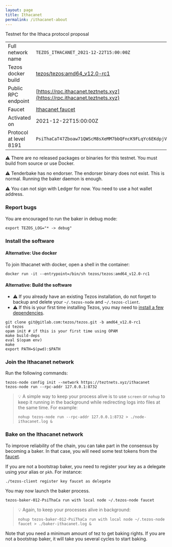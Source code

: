 ```yaml
---
layout: page
title: Ithacanet
permalink: /ithacanet-about
---
```


Testnet for the Ithaca protocol proposal

| | |
|-------|---------------------|
| Full network name | `TEZOS_ITHACANET_2021-12-22T15:00:00Z` |
| Tezos docker build | [tezos/tezos:amd64_v12.0-rc1](https://hub.docker.com/r/tezos/tezos/tags?page=1&ordering=last_updated&name=amd64_v12.0-rc1) |
| Public RPC endpoint | [https://rpc.ithacanet.teztnets.xyz](https://rpc.ithacanet.teztnets.xyz) |
| Faucet | [Ithacanet faucet](https://teztnets.xyz/ithacanet-faucet) |
| Activated on | 2021-12-22T15:00:00Z |
| Protocol at level 8191 |  `PsiThaCaT47Zboaw71QWScM8sXeMM7bbQFncK9FLqYc6EKdpjVP` |


⚠️  There are no released packages or binaries for this testnet. You must build from source or use Docker.

⚠️  Tenderbake has no endorser. The endorser binary does not exist. This is normal. Running the baker daemon is enough.

⚠️  You can not sign with Ledger for now. You need to use a hot wallet address.

### Report bugs

You are encouraged to run the baker in debug mode:

```
export TEZOS_LOG="* -> debug"
```


### Install the software



#### Alternative: Use docker

To join Ithacanet with docker, open a shell in the container:

```
docker run -it --entrypoint=/bin/sh tezos/tezos:amd64_v12.0-rc1
```

#### Alternative: Build the software


- ⚠️  If you already have an existing Tezos installation, do not forget to backup and delete your `~/.tezos-node` and `~/.tezos-client`.
- ⚠️  If this is your first time installing Tezos, you may need to [install a few dependencies](https://tezos.gitlab.io/introduction/howtoget.html#setting-up-the-development-environment-from-scratch).

```
git clone git@gitlab.com:tezos/tezos.git -b amd64_v12.0-rc1
cd tezos
opam init # if this is your first time using OPAM
make build-deps
eval $(opam env)
make
export PATH=$(pwd):$PATH
```

### Join the Ithacanet network

Run the following commands:

```
tezos-node config init --network https://teztnets.xyz/ithacanet
tezos-node run --rpc-addr 127.0.0.1:8732
```

> 💡 A simple way to keep your process alive is to use `screen` or `nohup` to keep it running in the background while redirecting logs into files at the same time. For example:
>
> ```bash=13
> nohup tezos-node run --rpc-addr 127.0.0.1:8732 > ./node-ithacanet.log &
> ```


### Bake on the Ithacanet network

To improve reliability of the chain, you can take part in the consensus by becoming a baker. In that case, you will need some test tokens from the [faucet](https://teztnets.xyz/ithacanet-faucet).

If you are not a bootstrap baker, you need to register your key as a delegate using your alias or `pkh`. For instance:
```bash=2
./tezos-client register key faucet as delegate
```

You may now launch the baker process.
```bash=3
tezos-baker-012-PsiThaCa run with local node ~/.tezos-node faucet
```

> 💡 Again, to keep your processes alive in background:
>
> ```bash=4
> nohup tezos-baker-012-PsiThaCa run with local node ~/.tezos-node faucet > ./baker-ithacanet.log &
> ```

Note that you need a minimum amount of tez to get baking rights. If you are not a bootstrap baker, it will take you several cycles to start baking.


